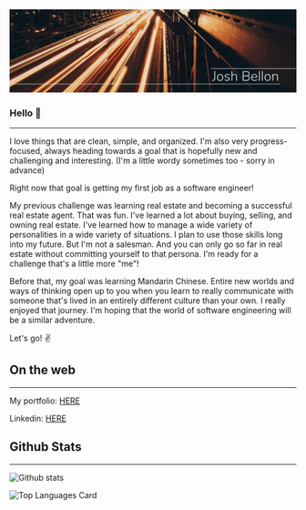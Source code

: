 <img src='./public/thincityblur.jpg'>

### Hello 👋
---


I love things that are clean, simple, and organized.  I'm also very progress-focused, always heading towards a goal that is hopefully new and challenging and interesting. (I'm a little wordy sometimes too - sorry in advance)

Right now that goal is getting my first job as a software engineer!  

My previous challenge was learning real estate and becoming a successful real estate agent.  That was fun.  I've learned a lot about buying, selling, and owning real estate.  I've learned how to manage a wide variety of personalities in a wide variety of situations.  I plan to use those skills long into my future. But I'm not a salesman.  And you can only go so far in real estate without committing yourself to that persona.  I'm ready for a challenge that's a little more "me"!  

Before that, my goal was learning Mandarin Chinese.  Entire new worlds and ways of thinking open up to you when you learn to really communicate with someone that's lived in an entirely different culture than your own.  I really enjoyed that journey.  I'm hoping that the world of software engineering will be a similar adventure.

Let's go! ✌️

## On the web
---
My portfolio: [HERE](https://jathos.github.io/)

Linkedin: [HERE](https://www.linkedin.com/in/joshbellon/)


## Github Stats
---

![Github stats](https://github-readme-stats.vercel.app/api?username=jathos&theme=calm&show_icons=true&count_private=true)

![Top Languages Card](https://github-readme-stats.vercel.app/api/top-langs/?username=jathos)
<!--
**jathos/jathos** is a ✨ _special_ ✨ repository because its `README.md` (this file) appears on your GitHub profile.

Here are some ideas to get you started:

- 🔭 I’m currently working on ...
- 🌱 I’m currently learning ...
- 👯 I’m looking to collaborate on ...
- 🤔 I’m looking for help with ...
- 💬 Ask me about ...
- 📫 How to reach me: ...
- 😄 Pronouns: ...
- ⚡ Fun fact: ...
-->
